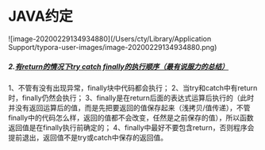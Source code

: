 # JAVA约定

![image-20200229134934880](/Users/cty/Library/Application Support/typora-user-images/image-20200229134934880.png)



##### 2.[有return的情况下try catch finally的执行顺序（最有说服力的总结）](https://www.cnblogs.com/fery/p/4709841.html)

1、不管有没有出现异常，finally块中代码都会执行；
2、当try和catch中有return时，finally仍然会执行；
3、finally是在return后面的表达式运算后执行的（此时并没有返回运算后的值，而是先把要返回的值保存起来（浅拷贝/值传递），不管finally中的代码怎么样，返回的值都不会改变，任然是之前保存的值），所以函数返回值是在finally执行前确定的；
4、finally中最好不要包含return，否则程序会提前退出，返回值不是try或catch中保存的返回值。